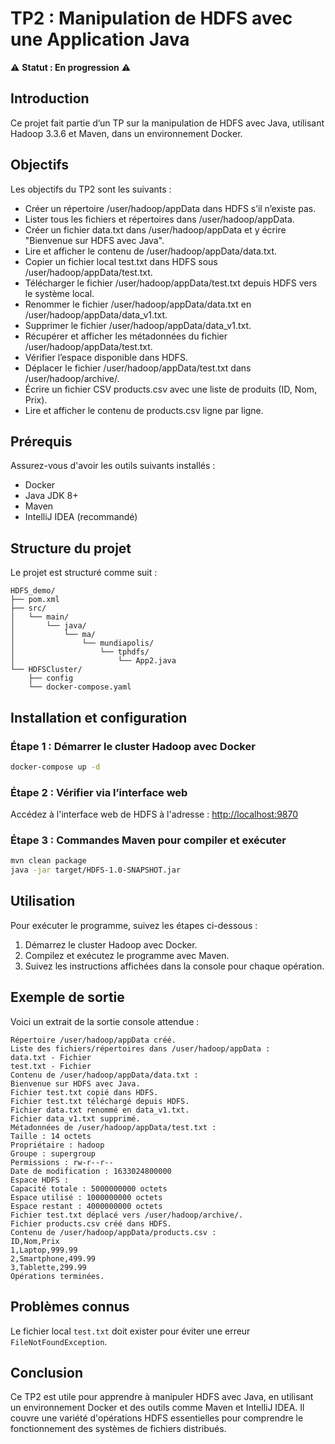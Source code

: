 # TP2 : Manipulation de HDFS avec une Application Java

⚠️ **Statut : En progression** ⚠️

## Introduction

Ce projet fait partie d’un TP sur la manipulation de HDFS avec Java, utilisant Hadoop 3.3.6 et Maven, dans un environnement Docker.

## Objectifs

Les objectifs du TP2 sont les suivants :
- Créer un répertoire /user/hadoop/appData dans HDFS s’il n’existe pas.
- Lister tous les fichiers et répertoires dans /user/hadoop/appData.
- Créer un fichier data.txt dans /user/hadoop/appData et y écrire "Bienvenue sur HDFS avec Java".
- Lire et afficher le contenu de /user/hadoop/appData/data.txt.
- Copier un fichier local test.txt dans HDFS sous /user/hadoop/appData/test.txt.
- Télécharger le fichier /user/hadoop/appData/test.txt depuis HDFS vers le système local.
- Renommer le fichier /user/hadoop/appData/data.txt en /user/hadoop/appData/data_v1.txt.
- Supprimer le fichier /user/hadoop/appData/data_v1.txt.
- Récupérer et afficher les métadonnées du fichier /user/hadoop/appData/test.txt.
- Vérifier l’espace disponible dans HDFS.
- Déplacer le fichier /user/hadoop/appData/test.txt dans /user/hadoop/archive/.
- Écrire un fichier CSV products.csv avec une liste de produits (ID, Nom, Prix).
- Lire et afficher le contenu de products.csv ligne par ligne.

## Prérequis

Assurez-vous d'avoir les outils suivants installés :
- Docker
- Java JDK 8+
- Maven
- IntelliJ IDEA (recommandé)

## Structure du projet

Le projet est structuré comme suit :
```
HDFS_demo/
├── pom.xml
├── src/
│   └── main/
│       └── java/
│           └── ma/
│               └── mundiapolis/
│                   └── tphdfs/
│                       └── App2.java
└── HDFSCluster/
    ├── config
    └── docker-compose.yaml
```

## Installation et configuration

### Étape 1 : Démarrer le cluster Hadoop avec Docker

```bash
docker-compose up -d
```

### Étape 2 : Vérifier via l’interface web

Accédez à l'interface web de HDFS à l'adresse : [http://localhost:9870](http://localhost:9870)

### Étape 3 : Commandes Maven pour compiler et exécuter

```bash
mvn clean package
java -jar target/HDFS-1.0-SNAPSHOT.jar
```

## Utilisation

Pour exécuter le programme, suivez les étapes ci-dessous :
1. Démarrez le cluster Hadoop avec Docker.
2. Compilez et exécutez le programme avec Maven.
3. Suivez les instructions affichées dans la console pour chaque opération.

## Exemple de sortie

Voici un extrait de la sortie console attendue :

```
Répertoire /user/hadoop/appData créé.
Liste des fichiers/répertoires dans /user/hadoop/appData :
data.txt - Fichier
test.txt - Fichier
Contenu de /user/hadoop/appData/data.txt :
Bienvenue sur HDFS avec Java.
Fichier test.txt copié dans HDFS.
Fichier test.txt téléchargé depuis HDFS.
Fichier data.txt renommé en data_v1.txt.
Fichier data_v1.txt supprimé.
Métadonnées de /user/hadoop/appData/test.txt :
Taille : 14 octets
Propriétaire : hadoop
Groupe : supergroup
Permissions : rw-r--r--
Date de modification : 1633024800000
Espace HDFS :
Capacité totale : 5000000000 octets
Espace utilisé : 1000000000 octets
Espace restant : 4000000000 octets
Fichier test.txt déplacé vers /user/hadoop/archive/.
Fichier products.csv créé dans HDFS.
Contenu de /user/hadoop/appData/products.csv :
ID,Nom,Prix
1,Laptop,999.99
2,Smartphone,499.99
3,Tablette,299.99
Opérations terminées.
```

## Problèmes connus

Le fichier local `test.txt` doit exister pour éviter une erreur `FileNotFoundException`.

## Conclusion

Ce TP2 est utile pour apprendre à manipuler HDFS avec Java, en utilisant un environnement Docker et des outils comme Maven et IntelliJ IDEA. Il couvre une variété d'opérations HDFS essentielles pour comprendre le fonctionnement des systèmes de fichiers distribués.
